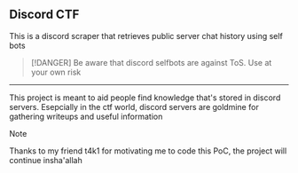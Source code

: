 ## Discord CTF

This is a discord scraper that retrieves public server chat history using self bots

> [!DANGER]
> Be aware that discord selfbots are against ToS. Use at your own risk

---

This project is meant to aid people find knowledge that's stored in discord servers. Esepcially in the ctf world, discord servers are goldmine for gathering writeups and useful information

> [!NOTE]
> Thanks to my friend t4k1 for motivating me to code this PoC, the project will continue insha'allah
